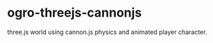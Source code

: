 ogro-threejs-cannonjs
=====================

three.js world using cannon.js physics and animated player character.
